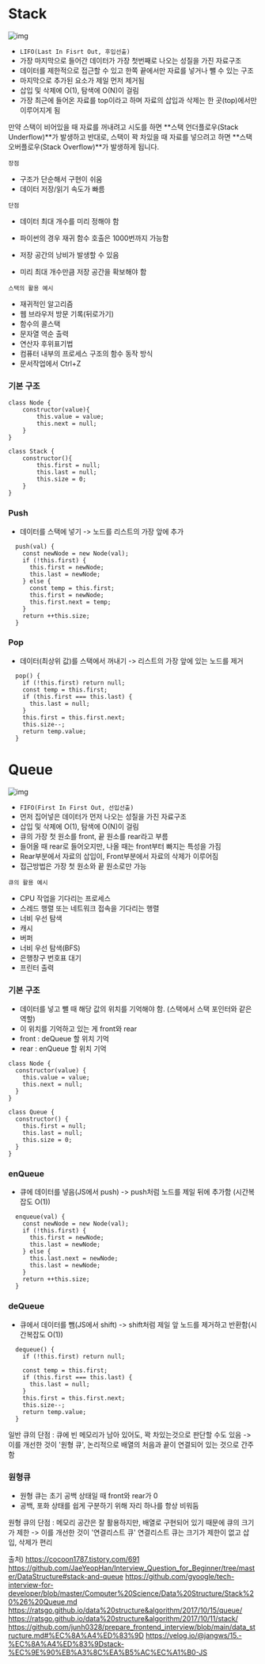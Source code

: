 # Stack

![img](https://img1.daumcdn.net/thumb/R1280x0/?scode=mtistory2&fname=https%3A%2F%2Fblog.kakaocdn.net%2Fdn%2FQLmgD%2FbtriadO71zj%2Fy3IaQwptHsuFd4dJjKOQBK%2Fimg.png)

- `LIFO(Last In Fisrt Out, 후입선출)`
- 가장 마지막으로 들어간 데이터가 가장 첫번째로 나오는 성질을 가진 자료구조
- 데이터를 제한적으로 접근할 수 있고 한쪽 끝에서만 자료를 넣거나 뺄 수 있는 구조
- 마지막으로 추가된 요소가 제일 먼저 제거됨
- 삽입 및 삭제에 O(1), 탐색에 O(N)이 걸림
- 가장 최근에 들어온 자료를 top이라고 하며 자료의 삽입과 삭제는 한 곳(top)에서만 이루어지게 됨

만약 스택이 비어있을 때 자료를 꺼내려고 시도를 하면 **스택 언더플로우(Stack Underflow)**가 발생하고
반대로, 스택이 꽉 차있을 때 자료를 넣으려고 하면 **스택 오버플로우(Stack Overflow)**가 발생하게 됩니다.

`장점`

- 구조가 단순해서 구현이 쉬움
- 데이터 저장/읽기 속도가 빠름

`단점`

- 데이터 최대 개수를 미리 정해야 함

- 파이썬의 경우 재귀 함수 호출은 1000번까지 가능함
- 저장 공간의 낭비가 발생할 수 있음
- 미리 최대 개수만큼 저장 공간을 확보해야 함

`스택의 활용 예시`

- 재귀적인 알고리즘
- 웹 브라우저 방문 기록(뒤로가기)
- 함수의 콜스택
- 문자열 역순 출력
- 연산자 후위표기법
- 컴퓨터 내부의 프로세스 구조의 함수 동작 방식
- 문서작업에서 Ctrl+Z

### 기본 구조

```
class Node {
    constructor(value){
        this.value = value;
        this.next = null;
    }
}

class Stack {
    constructor(){
        this.first = null;
        this.last = null;
        this.size = 0;
    }
}
```

### Push

- 데이터를 스택에 넣기 -> 노드를 리스트의 가장 앞에 추가

```
  push(val) {
    const newNode = new Node(val);
    if (!this.first) {
      this.first = newNode;
      this.last = newNode;
    } else {
      const temp = this.first;
      this.first = newNode;
      this.first.next = temp;
    }
    return ++this.size;
  }
```

### Pop

- 데이터(최상위 값)를 스택에서 꺼내기 -> 리스트의 가장 앞에 있는 노드를 제거

```
  pop() {
    if (!this.first) return null;
    const temp = this.first;
    if (this.first === this.last) {
      this.last = null;
    }
    this.first = this.first.next;
    this.size--;
    return temp.value;
  }
```

# Queue


![img](https://img1.daumcdn.net/thumb/R1280x0/?scode=mtistory2&fname=https%3A%2F%2Fblog.kakaocdn.net%2Fdn%2FuXE7T%2Fbtrh94R1tqR%2FxQ5Ig2jbUlaEx0AZyVKTZK%2Fimg.png)

- `FIFO(First In First Out, 선입선출)`
- 먼저 집어넣은 데이터가 먼저 나오는 성질을 가진 자료구조
- 삽입 및 삭제에 O(1), 탐색에 O(N)이 걸림
- 큐의 가장 첫 원소를 front, 끝 원소를 rear라고 부름
- 들어올 때 rear로 들어오지만, 나올 때는 front부터 빠지는 특성을 가짐
- Rear부분에서 자료의 삽입이, Front부분에서 자료의 삭제가 이루어짐
- 접근방법은 가장 첫 원소와 끝 원소로만 가능

`큐의 활용 예시`

- CPU 작업을 기다리는 프로세스
- 스레드 행렬 또는 네트워크 접속을 기다리는 행렬
- 너비 우선 탐색
- 캐시
- 버퍼
- 너비 우선 탐색(BFS)
- 은행창구 번호표 대기
- 프린터 출력

### 기본 구조

- 데이터를 넣고 뺄 때 해당 값의 위치를 기억해야 함. (스택에서 스택 포인터와 같은 역할)
- 이 위치를 기억하고 있는 게 front와 rear
- front : deQueue 할 위치 기억
- rear : enQueue 할 위치 기억

```
class Node {
  constructor(value) {
    this.value = value;
    this.next = null;
  }
}

class Queue {
  constructor() {
    this.first = null;
    this.last = null;
    this.size = 0;
  }
}
```

### enQueue

- 큐에 데이터를 넣음(JS에서 push) -> push처럼 노드를 제일 뒤에 추가함 (시간복잡도 O(1))

```
  enqueue(val) {
    const newNode = new Node(val);
    if (!this.first) {
      this.first = newNode;
      this.last = newNode;
    } else {
      this.last.next = newNode;
      this.last = newNode;
    }
    return ++this.size;
  }
```

### deQueue

- 큐에서 데이터를 뺌(JS에서 shift) -> shift처럼 제일 앞 노드를 제거하고 반환함(시간복잡도 O(1))

```
  dequeue() {
    if (!this.first) return null;

    const temp = this.first;
    if (this.first === this.last) {
      this.last = null;
    }
    this.first = this.first.next;
    this.size--;
    return temp.value;
  }
```

일반 큐의 단점 : 큐에 빈 메모리가 남아 있어도, 꽉 차있는것으로 판단할 수도 있음
-> 이를 개선한 것이 '원형 큐', 논리적으로 배열의 처음과 끝이 연결되어 있는 것으로 간주함

### 원형큐

- 원형 큐는 초기 공백 상태일 때 front와 rear가 0
- 공백, 포화 상태를 쉽게 구분하기 위해 자리 하나를 항상 비워둠

원형 큐의 단점 : 메모리 공간은 잘 활용하지만, 배열로 구현되어 있기 때문에 큐의 크기가 제한
-> 이를 개선한 것이 '연결리스트 큐'
연결리스트 큐는 크기가 제한이 없고 삽입, 삭제가 편리

출처)
https://cocoon1787.tistory.com/691
https://github.com/JaeYeopHan/Interview_Question_for_Beginner/tree/master/DataStructure#stack-and-queue
https://github.com/gyoogle/tech-interview-for-developer/blob/master/Computer%20Science/Data%20Structure/Stack%20%26%20Queue.md
https://ratsgo.github.io/data%20structure&algorithm/2017/10/15/queue/
https://ratsgo.github.io/data%20structure&algorithm/2017/10/11/stack/
https://github.com/junh0328/prepare_frontend_interview/blob/main/data_structure.md#%EC%8A%A4%ED%83%9D
https://velog.io/@jangws/15.-%EC%8A%A4%ED%83%9Dstack-%EC%9E%90%EB%A3%8C%EA%B5%AC%EC%A1%B0-JS
